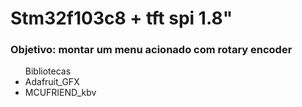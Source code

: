 # Stm32f103c8 + tft spi 1.8"
### Objetivo: montar um menu acionado com rotary encoder

<ul>Bibliotecas
<li>Adafruit_GFX
<li>MCUFRIEND_kbv
</ul>
